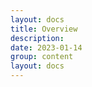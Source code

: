 ```yaml
---
layout: docs
title: Overview
description: 
date: 2023-01-14
group: content
layout: docs
---
```


<!-- TODO: expand -->